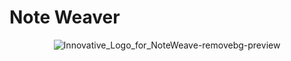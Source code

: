 # Note Weaver
<div align="center">

  
  ![Innovative_Logo_for_NoteWeave-removebg-preview](https://github.com/user-attachments/assets/8d83c952-942b-45a0-bbcf-e52dbd10602b)

  
</div>
